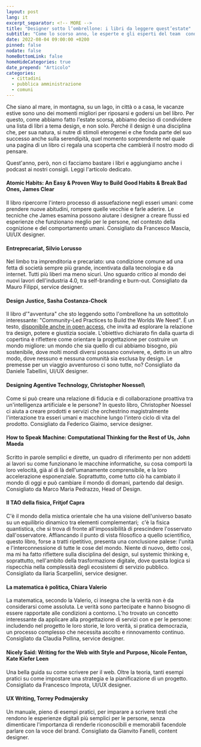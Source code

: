 ```yaml
---
layout: post
lang: it
excerpt_separator: <!-- MORE -->
title: "Designer sotto l’ombrellone: i libri da leggere quest’estate"
subtitle: "Come lo scorso anno, le esperte e gli esperti del team  condividono le loro letture consigliate per le ferie"
date: 2022-08-04 09:00:00 +0200
pinned: false
nodate: false
homeBottomLink: false
homeHideCategories: true
date_prepend: "Articolo"
categories:
  - cittadini
  - pubblica amministrazione
  - comuni
---
```


<!-- MORE -->
Che siano al mare, in montagna, su un lago, in città o a casa, le vacanze estive sono uno dei momenti migliori per riposarsi e godersi un bel libro. Per questo, come abbiamo fatto l'estate scorsa, abbiamo deciso di condividere una lista di libri a tema design, e non solo. Perché il design è una disciplina che, per sua natura, si nutre di stimoli eterogenei e che fonda parte del suo successo anche sulla serendipità, quel momento sorprendente nel quale una pagina di un libro ci regala una scoperta che cambierà il nostro modo di pensare.

Quest'anno, però, non ci facciamo bastare i libri e aggiungiamo anche i podcast ai nostri consigli. Leggi l'articolo dedicato.

#### Atomic Habits: An Easy & Proven Way to Build Good Habits & Break Bad Ones, James Clear
Il libro ripercorre l'intero processo di assuefazione negli esseri umani: come prendere nuove abitudini, rompere quelle vecchie e farle aderire.
Le tecniche che James esamina possono aiutare i designer a creare flussi ed esperienze che funzionano meglio per le persone, nel contesto della cognizione e del comportamento umani. Consigliato da Francesco Mascia, UI/UX designer.

#### Entreprecariat, Silvio Lorusso
Nel limbo tra imprenditoria e precariato: una condizione comune ad una fetta di società sempre più grande, incentivata dalla tecnologia e da internet. Tutti più liberi ma meno sicuri. Uno sguardo critico al mondo dei nuovi lavori dell'industria 4.0, tra self-branding e burn-out. Consigliato da Mauro Filippi, service designer.

#### Design Justice, Sasha Costanza-Chock
Il libro d'"avventura" che sto leggendo sotto l'ombrellone ha un sottotitolo interessante: "Community-Led Practices to Build the Worlds We Need". È un testo, [disponibile anche in open access](https://design-justice.pubpub.org/), che invita ad esplorare la relazione tra design, potere e giustizia sociale. L'obiettivo dichiarato fin dalla quarta di copertina è riflettere come orientare la progettazione per costruire un mondo migliore: un mondo che sia quello di cui abbiamo bisogno, più sostenibile, dove molti mondi diversi possano convivere, e, detto in un altro modo, dove nessuno e nessuna comunità sia esclusa by design. Le premesse per un viaggio avventuroso ci sono tutte, no? Consigliato da Daniele Tabellini, UI/UX designer.

#### Designing Agentive Technology, Christopher Noessel\
Come si può creare una relazione di fiducia e di collaborazione proattiva tra un'intelligenza artificiale e le persone? In questo libro, Christopher Noessel ci aiuta a creare prodotti e servizi che orchestrino magistralmente l'interazione tra esseri umani e macchine lungo l'intero ciclo di vita del prodotto. Consigliato da Federico Giaimo, service designer.

#### How to Speak Machine: Computational Thinking for the Rest of Us, John Maeda
Scritto in parole semplici e dirette, un quadro di riferimento per non addetti ai lavori su come funzionano le macchine informatiche, su cosa comporti la loro velocità, già al di là dell'umanamente comprensibile, e la loro accelerazione esponenziale. Soprattutto, come tutto ciò ha cambiato il mondo di oggi e può cambiare il mondo di domani, partendo dal design. Consigliato da Marco Maria Pedrazzo, Head of Design.

#### Il TAO della fisica, Fritjof Capra
C'è il mondo della mistica orientale che ha una visione dell'universo basato su un equilibrio dinamico tra elementi complementari;  c'è la fisica quantistica, che si trova di fronte all'impossibilità di prescindere l'osservato dall'osservatore. Affiancando il punto di vista filosofico a quello scientifico, questo libro, forse a tratti ripetitivo, presenta una conclusione palese: l'unità e l'interconnessione di tutte le cose del mondo. Niente di nuovo, detto così, ma mi ha fatto riflettere sulla disciplina del design, sul systemic thinking e, soprattutto, nell'ambito della trasformazione digitale, dove questa logica si rispecchia nella complessità degli ecosistemi di servizio pubblico. Consigliato da Ilaria Scarpellini, service designer.

#### La matematica è politica, Chiara Valerio
La matematica, secondo la Valerio, ci insegna che la verità non è da considerarsi come assoluta. Le verità sono partecipate e hanno bisogno di essere rapportate alle condizioni a contorno. L'ho trovato un concetto interessante da applicare alla progettazione di servizi con e per le persone: includendo nel progetto le loro storie, le loro verità, si pratica democrazia, un processo complesso che necessita ascolto e rinnovamento continuo. Consigliato da Claudia Pollina, service designer.

#### Nicely Said: Writing for the Web with Style and Purpose, Nicole Fenton, Kate Kiefer Leen
Una bella guida su come scrivere per il web. Oltre la teoria, tanti esempi pratici su come impostare una strategia e la pianificazione di un progetto. Consigliato da Francesco Improta, UI/UX designer.

#### UX Writing, Torrey Podmajersky
Un manuale, pieno di esempi pratici, per imparare a scrivere testi che rendono le esperienze digitali più semplici per le persone, senza dimenticare l'importanza di renderle riconoscibili e memorabili facendole parlare con la voce del brand. Consigliato da Gianvito Fanelli, content designer.